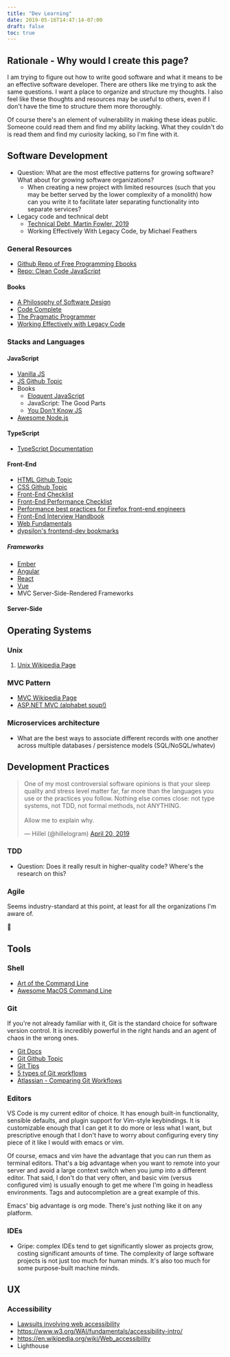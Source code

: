 ```yaml
---
title: "Dev Learning"
date: 2019-05-16T14:47:14-07:00
draft: false
toc: true
---
```


## Rationale - Why would I create this page?

I am trying to figure out how to write good software and what it means to be an effective software developer. There are others like me trying to ask the same questions. I want a place to organize and structure my thoughts. I also feel like these thoughts and resources may be useful to others, even if I don't have the time to structure them more thoroughly.

Of course there's an element of vulnerability in making these ideas public. Someone could read them and find my ability lacking. What they couldn't do is read them and find my curiosity lacking, so I'm fine with it.

## Software Development

- Question: What are the most effective patterns for growing software? What about for growing software organizations?
  - When creating a new project with limited resources (such that you may be better served by the lower complexity of a monolith) how can you write it to facilitate later separating functionality into separate services?
- Legacy code and technical debt
  - [Technical Debt, Martin Fowler, 2019](https://martinfowler.com/bliki/TechnicalDebt.html)
  - Working Effectively With Legacy Code, by Michael Feathers

### General Resources

- [Github Repo of Free Programming Ebooks](https://github.com/EbookFoundation/free-programming-books/blob/master/free-programming-books.md)
- [Repo: Clean Code JavaScript](https://github.com/ryanmcdermott/clean-code-javascript)

#### Books

- [A Philosophy of Software Design](https://www.amazon.com/Philosophy-Software-Design-John-Ousterhout/dp/1732102201)
- [Code Complete](https://www.worldcat.org/title/code-complete-a-practical-handbook-of-software-construction/oclc/841014254&referer=brief_results)
- [The Pragmatic Programmer](https://pragprog.com/)
- [Working Effectively with Legacy Code](https://www.worldcat.org/title/working-effectively-with-legacy-code/oclc/859641541&referer=brief_results)

### Stacks and Languages

#### JavaScript

- [Vanilla JS](http://vanilla-js.com/)
- [JS Github Topic](https://github.com/topics/javascript)
- Books
  - [Eloquent JavaScript](http://eloquentjavascript.net/)
  - JavaScript: The Good Parts
  - [You Don't Know JS](https://github.com/getify/You-Dont-Know-JS)
- [Awesome Node.js](https://github.com/sindresorhus/awesome-nodejs)

#### TypeScript

- [TypeScript Documentation](https://www.typescriptlang.org/docs/home.html)

#### Front-End

- [HTML Github Topic](https://github.com/topics/html)
- [CSS Github Topic](https://github.com/topics/css)
- [Front-End Checklist](https://github.com/thedaviddias/Front-End-Checklist)
- [Front-End Performance Checklist](https://github.com/thedaviddias/Front-End-Performance-Checklist)
- [Performance best practices for Firefox front-end engineers](https://developer.mozilla.org/en-US/docs/Mozilla/Firefox/Performance_best_practices_for_Firefox_fe_engineers)
- [Front-End Interview Handbook](https://github.com/yangshun/front-end-interview-handbook)
- [Web Fundamentals](https://developers.google.com/web/fundamentals/)
- [dypsilon's frontend-dev bookmarks](https://github.com/dypsilon/frontend-dev-bookmarks)

##### Frameworks

- [Ember](https://emberjs.com/)
- [Angular](https://angular.io/)
- [React](https://reactjs.org/)
- [Vue](https://vuejs.org/)
- MVC Server-Side-Rendered Frameworks

#### Server-Side

## Operating Systems

### Unix

1. [Unix Wikipedia Page](https://en.wikipedia.org/wiki/Unix)

### MVC Pattern

- [MVC Wikipedia Page](https://en.wikipedia.org/wiki/Model%E2%80%93view%E2%80%93controller)
- [ASP.NET MVC (alphabet soup!)](https://dotnet.microsoft.com/apps/aspnet/mvc)

### Microservices architecture

- What are the best ways to associate different records with one another across multiple databases / persistence models (SQL/NoSQL/whatev)

## Development Practices

<blockquote class="twitter-tweet" data-theme="dark"><p lang="en" dir="ltr">One of my most controversial software opinions is that your sleep quality and stress level matter far, far more than the languages you use or the practices you follow. Nothing else comes close: not type systems, not TDD, not formal methods, not ANYTHING.<br><br>Allow me to explain why.</p>&mdash; Hillel (@hillelogram) <a href="https://twitter.com/hillelogram/status/1119709859979714560?ref_src=twsrc%5Etfw">April 20, 2019</a></blockquote> <script async src="https://platform.twitter.com/widgets.js" charset="utf-8"></script>

### TDD

- Question: Does it really result in higher-quality code? Where's the research on this?

### Agile

Seems industry-standard at this point, at least for all the organizations I'm aware of.

🔗

## Tools

### Shell

- [Art of the Command Line](https://github.com/jlevy/the-art-of-command-line)
- [Awesome MacOS Command Line](https://github.com/herrbischoff/awesome-macos-command-line)

### Git

If you're not already familiar with it, Git is the standard choice for software version control. It is incredibly powerful in the right hands and an agent of chaos in the wrong ones.

- [Git Docs](https://git-scm.com/doc)
- [Git Github Topic](https://github.com/topics/git)
- [Git Tips](https://github.com/git-tips/tips)
- [5 types of Git workflows](https://buddy.works/blog/5-types-of-git-workflows)
- [Atlassian - Comparing Git Workflows](https://www.atlassian.com/git/tutorials/comparing-workflows)

### Editors

VS Code is my current editor of choice. It has enough built-in functionality, sensible defaults, and plugin support for Vim-style keybindings. It is customizable enough that I can get it to do more or less what I want, but prescriptive enough that I don't have to worry about configuring every tiny piece of it like I would with emacs or vim.

Of course, emacs and vim have the advantage that you can run them as terminal editors. That's a big advantage when you want to remote into your server and avoid a large context switch when you jump into a different editor. That said, I don't do that very often, and basic vim (versus configured vim) is usually enough to get me where I'm going in headless environments. Tags and autocompletion are a great example of this.

Emacs' big advantage is org mode. There's just nothing like it on any platform.

### IDEs

- Gripe: complex IDEs tend to get significantly slower as projects grow, costing significant amounts of time. The complexity of large software projects is not just too much for human minds. It's also too much for some purpose-built machine minds.

## UX

### Accessibility

- [Lawsuits involving web accessibility](https://www.essentialaccessibility.com/blog/web-accessibility-lawsuits/)
- https://www.w3.org/WAI/fundamentals/accessibility-intro/
- https://en.wikipedia.org/wiki/Web_accessibility
- Lighthouse

